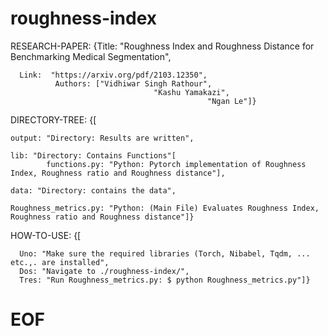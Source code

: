 # roughness-index

RESEARCH-PAPER:  {Title: "Roughness Index and Roughness Distance for Benchmarking Medical Segmentation",

      Link:  "https://arxiv.org/pdf/2103.12350",                                
              Authors: ["Vidhiwar Singh Rathour",
                                    "Kashu Yamakazi",
                                                "Ngan Le"]}  

                                                          
                                                                                    
DIRECTORY-TREE: {[

    
    output: "Directory: Results are written",
    
    lib: "Directory: Contains Functions"[
            functions.py: "Python: Pytorch implementation of Roughness Index, Roughness ratio and Roughness distance"],
    
    data: "Directory: contains the data",
    
    Roughness_metrics.py: "Python: (Main File) Evaluates Roughness Index, Roughness ratio and Roughness distance"]}
    
                                       
HOW-TO-USE: {[

      Uno: "Make sure the required libraries (Torch, Nibabel, Tqdm, ... etc.,. are installed",
      Dos: "Navigate to ./roughness-index/",
      Tres: "Run Roughness_metrics.py: $ python Roughness_metrics.py"]}
                               

#  EOF
                     
                    
